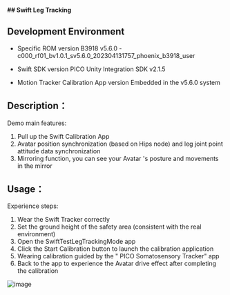 **## Swift Leg Tracking**

## Development Environment
- Specific ROM version
B3918 v5.6.0 - c000_rf01_bv1.0.1_sv5.6.0_202304131757_phoenix_b3918_user 

- Swift SDK version
PICO Unity Integration SDK v2.1.5 

- Motion Tracker Calibration App version
Embedded in the v5.6.0 system



## Description：

Demo main features:
1. Pull up the Swift Calibration App
2. Avatar position synchronization (based on Hips node) and leg joint point attitude data synchronization
3. Mirroring function, you can see your Avatar 's posture and movements in the mirror

## Usage：
Experience steps:
1. Wear the Swift Tracker correctly
2. Set the ground height of the safety area (consistent with the real environment)
3. Open the SwiftTestLegTrackingMode app
  1. Click the Start Calibration button to launch the calibration application
  2. Wearing calibration guided by the " PICO Somatosensory Tracker" app
  3. Back to the app to experience the Avatar drive effect after completing the calibration

![image](https://github.com/picoxr/Swift-Leg-Tracking/assets/46362299/2f45b0a1-d8e2-490b-9647-cbc48a226453)
